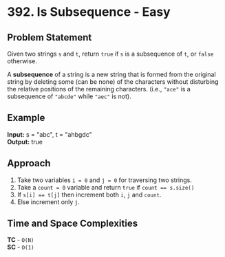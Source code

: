 # 392. Is Subsequence - Easy

## Problem Statement
Given two strings `s` and `t`, return `true` if `s` is a subsequence of `t`, or `false` otherwise.

A **subsequence** of a string is a new string that is formed from the original string by deleting some (can be none) of the characters without disturbing the relative positions of the remaining characters. (i.e., `"ace"` is a subsequence of `"abcde"` while `"aec"` is not).

## Example
**Input:** s = "abc", t = "ahbgdc"<br>
**Output:** true

## Approach
1. Take two variables `i = 0` and `j = 0` for traversing two strings.
2. Take a `count = 0` variable and return `true` if `count == s.size()`
3. If `s[i] == t[j]` then increment both `i`, `j` and `count`.
4. Else increment only `j`.

## Time and Space Complexities
**TC** - `O(N)`<br>
**SC** - `O(1)`
